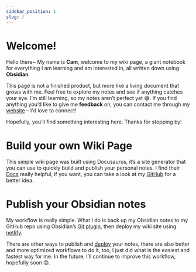 ```yaml
---
sidebar_position: 1
slug: /
---
```

# Welcome! 
Hello there~ My name is **Cam**, welcome to my wiki page, a giant notebook for everything I am learning and am interested in, all written down using **Obsidian**. 

This page is not a finished product, but more like a living document that grows with me. Feel free to explore my notes and see if anything catches your eye. I’m still learning, so my notes aren’t perfect yet 😅. If you find anything you’d like to give me **feedback** on, you can contact me through my [website](https://camchu.me/) – I'd love to connect! 

Hopefully, you’ll find something interesting here. Thanks for stopping by!

# Build your own Wiki Page
This simple wiki page was built using Docusaurus, it’s a site generator that you can use to quickly build and publish your personal notes. I find their [Docs](https://docusaurus.io/docs) really helpful, if you want, you can take a look at my [GitHub](https://github.com/camchu2001/my-wiki) for a better idea.

# Publish your Obsidian notes
My workflow is really simple. What I do is back up my Obsidian notes to my GitHub repo using Obsidian’s [Git plugin](https://github.com/denolehov/obsidian-git), then deploy my wiki site using [netlify](https://www.netlify.com/).

There are other ways to publish and [deploy](https://docusaurus.io/docs/deployment) your notes, there are also better and more optimized workflows to do it, too, I just did what is the easiest and fastest way for me. In the future, I’ll continue to improve this workflow, hopefully soon 😊. 